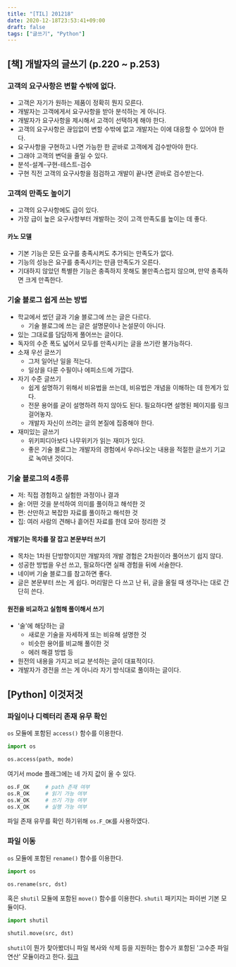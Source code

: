 ```yaml
---
title: "[TIL] 201218"
date: 2020-12-18T23:53:41+09:00
draft: false
tags: ["글쓰기", "Python"]
---
```


## [책] 개발자의 글쓰기 (p.220 ~ p.253)
### 고객의 요구사항은 변할 수밖에 없다.
- 고객은 자기가 원하는 제품이 정확히 뭔지 모른다.
- 개발자는 고객에게서 요구사항을 받아 분석하는 게 아니다.
- 개발자가 요구사항을 제시해서 고객이 선택하게 해야 한다.
- 고객의 요구사항은 끊임없이 변할 수밖에 없고 개발자는 이에 대응할 수 있어야 한다.
- 요구사항을 구현하고 나면 가능한 한 곧바로 고객에게 검수받아야 한다.
- 그래야 고객의 변덕을 줄일 수 있다.
- 분석-설계-구현-테스트-검수
- 구현 직전 고객의 요구사항을 점검하고 개발이 끝나면 곧바로 검수받는다.

### 고객의 만족도 높이기
- 고객의 요구사항에도 급이 있다.
- 가장 급이 높은 요구사항부터 개발하는 것이 고객 만족도를 높이는 데 좋다.
#### 카노 모델
- 기본 기능은 모든 요구를 충족시켜도 추가되는 만족도가 없다.
- 기능의 성능은 요구를 충족시키는 만큼 만족도가 오른다.
- 기대하지 않았던 특별한 기능은 충족하지 못해도 불만족스럽지 않으며, 만약 충족하면 크게 만족한다.

### 기술 블로그 쉽게 쓰는 방법
- 학교에서 썼던 글과 기술 블로그에 쓰는 글은 다르다.
	- 기술 블로그에 쓰는 글은 설명문이나 논설문이 아니다.
- 있는 그대로를 담담하게 풀어쓰는 글이다.
- 독자의 수준 폭도 넓어서 모두를 만족시키는 글을 쓰기란 불가능하다.
- 소재 우선 글쓰기
	- 그저 일어난 일을 적는다.
	- 일상을 다룬 수필이나 에피소드에 가깝다.
- 자기 수준 글쓰기
	- 쉽게 설명하기 위해서 비유법을 쓰는데, 비유법은 개념을 이해하는 데 한계가 있다.
	- 전문 용어를 굳이 설명하려 하지 않아도 된다. 필요하다면 설명된 페이지를 링크 걸어놓자.
	- 개발자 자신이 쓰려는 글의 본질에 집중해야 한다.
- 재미있는 글쓰기
	- 위키피디아보다 나무위키가 읽는 재미가 있다.
	- 좋은 기술 블로그는 개발자의 경험에서 우러나오는 내용을 적절한 글쓰기 기교로 녹여낸 것이다.
### 기술 블로그의 4종류
- 저: 직접 경험하고 실험한 과정이나 결과
- 술: 어떤 것을 분석하여 의미를 풀이하고 해석한 것
- 편: 산만하고 복잡한 자료를 풀이하고 해석한 것
- 집: 여러 사람의 견해나 흩어진 자료를 한데 모아 정리한 것

#### 개발기는 목차를 잘 잡고 본문부터 쓰기
- 목차는 1차원 단방향이지만 개발자의 개발 경험은 2차원이라 풀어쓰기 쉽지 않다.
- 성공한 방법을 우선 쓰고, 필요하다면 실패 경험을 뒤에 서술한다.
- 네이버 기술 블로그를 참고하면 좋다.
- 글은 본문부터 쓰는 게 쉽다. 머리말은 다 쓰고 난 뒤, 글을 올릴 때 생각나는 대로 간단히 쓴다.

#### 원전을 비교하고 실험해 풀이해서 쓰기
- '술'에 해당하는 글
	- 새로운 기술을 자세하게 또는 비유해 설명한 것
	- 비슷한 용어를 비교해 풀이한 것
	- 에러 해결 방법 등
- 원전의 내용을 가지고 비교 분석하는 글이 대표적이다.
- 개발자가 경전을 쓰는 게 아니라 자기 방식대로 풀이하는 글이다.

## [Python] 이것저것
### 파일이나 디렉터리 존재 유무 확인
`os` 모듈에 포함된 `access()` 함수를 이용한다.
```python
import os

os.access(path, mode)
```
여기서 mode 플래그에는 네 가지 값이 올 수 있다.
```python
os.F_OK		# path 존재 여부
os.R_OK		# 읽기 가능 여부
os.W_OK		# 쓰기 가능 여부
os.X_OK		# 실행 가능 여부
```
파일 존재 유무를 확인 하기위해 `os.F_OK`를 사용하였다. 


### 파일 이동
`os` 모듈에 포함된 `rename()` 함수를 이용한다.
```python
import os

os.rename(src, dst)
```

혹은 `shutil` 모듈에 포함된 `move()` 함수를 이용한다. `shutil` 패키지는 파이썬 기본 모듈이다.

```python
import shutil

shutil.move(src, dst)
```

`shutil`이 뭔가 찾아봤더니 파일 복사와 삭제 등을 지원하는 함수가 포함된 '고수준 파일 연산' 모듈이라고 한다. [링크](https://docs.python.org/ko/3/library/shutil.html#module-shutil)
